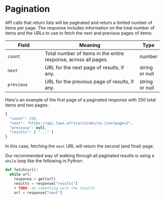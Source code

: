 # Pagination

API calls that return lists will be paginated and return a limited number of items per page. The response includes information on the total number of items and the URLs to use to fetch the next and previous pages of items:

<table><thead><tr><th width="141">Field</th><th width="487">Meaning</th><th>Type</th></tr></thead><tbody><tr><td><code>count</code></td><td>Total number of items in the entire response, across all pages.</td><td>number</td></tr><tr><td><code>next</code></td><td>URL for the next page of results, if any.</td><td>string or null</td></tr><tr><td><code>previous</code></td><td>URL for the previous page of results, if any.</td><td>string or null</td></tr></tbody></table>

Here's an example of the first page of a paginated response with 250 total items and two pages:

```javascript
{
  "count": 250,
  "next": "https://api.laws.africa/v3/akn/za.json?page=2",
  "previous": null,
  "results": [ "..." ]
}
```

In this case, fetching the `next` URL will return the second (and final) page.

Our recommended way of walking through all paginated results is using a `while` loop like the following in Python:

```python
def fetch(url):
  while url:
    response = get(url)
    results = response["results"]
    # TODO: do something with the results 
    url = response["next"]  
```
